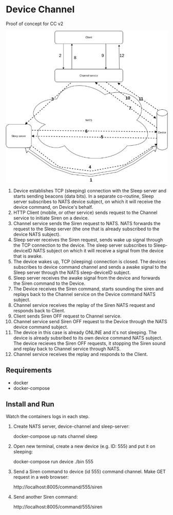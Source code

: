 # Device Channel

Proof of concept for CC v2

![alt text](ccv2_diagram.png)

1. Device establishes TCP (sleeping) connection with the Sleep server and starts sending beacons (data bits). 
   In a separate co-routine, Sleep server subscribes to NATS device subject, on which it will receive the device command, on Device's behalf.
2. HTTP Client (mobile, or other service) sends request to the Channel service to initiate Siren on a device.
3. Channel service sends the Siren request to NATS. NATS forwards the request to the Sleep server (the one that is already subscribed to the device NATS subject).
4. Sleep server receives the Siren request, sends wake up signal through the TCP connection to the device. 
   The sleep server subscribes to Sleep-deviceID NATS subject on which it will receive a signal from the device that is awake.
5. The device wakes up, TCP (sleeping) connection is closed. The devices subscribes to device command channel and sends a awake signal to the Sleep server through the NATS sleep-deviceID subject.
6. Sleep server receives the awake signal from the device and forwards the Siren command to the Device.
7. The Device receives the Siren command, starts sounding the siren and replays back to the Channel service on the Device command NATS subject.
8. Channel service receives the replay of the Siren NATS request and responds back to Client.
9. Client sends Siren OFF request to Channel service.
10. Channel service send Siren OFF request to the Device through the NATS device command subject.
11. The device in this case is already ONLINE and it's not sleeping. The device is already subsribed to its own device command NATS subject.
    The device recieves the Siren OFF requests, it stopping the Siren sound and replay back to Channel service through NATS.
12. Channel service receives the replay and responds to the Client.


## Requirements

- docker
- docker-compose

## Install and Run

Watch the containers logs in each step.

1. Create NATS server, device-channel and sleep-server:


    docker-compose up nats channel sleep


2. Open new terminal, create a new device (e.g. ID: 555) and put it on sleeping:


    docker-compose run device ./bin 555


3. Send a Siren command to device (id 555) command channel. Make GET request in a web browser:


    http://localhost:8005/command/555/siren


4. Send another Siren command:


    http://localhost:8005/command/555/siren
